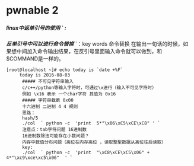 # pwnable 2
##### linux中返单引号的使用 ` : 
***反单引号中可以进行命令替换***``：key words 命令替换
在输出一句话的时候，如果想中间加入命令输出结果，在反引号里面输入命令就可以做到，和$COMMAND是一样的。

    [root@localhost ~]# echo today is `date +%F`
	     today is 2016-08-03
		  ##### 不可见字符串输入
		  c/c++/python等输入字符时，可通过\x进行（输入不可见字符时）
		  例如 \x16 表示 一个char字符 其值为 0x16
		  ##### 字符串截断 0x00
		  十六进制 二进制 4 4 规则
		  思路：
		  hash/5
		  ./col  ` python -c  'print  5*"\x06\xC5\xCE\xC8" ' ` 
		  注意点：tab字符问题 16进制数
		  16进制数除法可能存在小数问题？
		  内存中数值分布问题（高位在内存高位 ，读取整型数据从高位往后读取）
		  key:
		  ./col  ` python -c  'print  "\xC8\xCE\xC5\x06" + 4*"\xc9\xce\xc5\x06"  ' `
